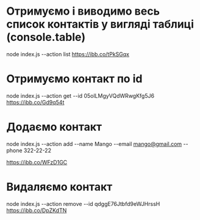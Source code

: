 # Отримуємо і виводимо весь список контактів у вигляді таблиці (console.table)

node index.js --action list
https://ibb.co/tPkSGqx

# Отримуємо контакт по id

node index.js --action get --id 05olLMgyVQdWRwgKfg5J6
https://ibb.co/Gd9q54t

# Додаємо контакт

node index.js --action add --name Mango --email mango@gmail.com --phone 322-22-22

https://ibb.co/WFzD1GC

# Видаляємо контакт

node index.js --action remove --id qdggE76Jtbfd9eWJHrssH
https://ibb.co/DpZKdTN
